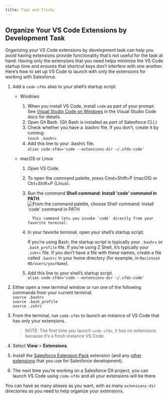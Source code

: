 ```yaml
---
title: Tips and Tricks
---
```


## Organize Your VS Code Extensions by Development Task

Organizing your VS Code extensions by development task can help you avoid having extensions provide functionality that’s not useful for the task at hand. Having only the extensions that you need helps minimize the VS Code startup time and ensures that shortcut keys don’t interfere with one another. Here’s how to set up VS Code to launch with only the extensions for working with Salesforce.

1.  Add a `code-sfdx` alias to your shell’s startup script.

    - Windows
      1. When you install VS Code, install `code` as part of your prompt. See [Visual Studio Code on Windows](https://code.visualstudio.com/docs/setup/windows#_installation) in the Visual Studio Code docs for details.
      1. Open Git Bash. (Git Bash is installed as part of Salesforce CLI.)
      1. Check whether you have a .bashrc file. If you don’t, create it by running:  
         `touch .bashrc`
      1. Add this line to your .bashrc file.  
         `alias code-sfdx='code --extensions-dir ~/.sfdx-code'`

    - macOS or Linux
      1.  Open VS Code.
      1.  To open the command palette, press Cmd+Shift+P (macOS) or Ctrl+Shift+P (Linux).
      1.  Run the command **Shell command: Install 'code' command in PATH**.
          ![From the command palette, choose Shell command: Install 'code' command in PATH](https://github.com/forcedotcom/salesforcedx-vscode/wiki/images/invoke_shell_command.png)

                This command lets you invoke `code` directly from your favorite terminal.

      1.  In your favorite terminal, open your shell’s startup script.

          If you’re using Bash, the startup script is typically your `.bashrc` or `.bash_profile` file. If you’re using Z Shell, it’s typically your `.zshrc` file. If you don’t have a file with these names, create a file called `.bashrc` in your home directory (for example, in `Macintosh HD/users/yourName`).

      1.  Add this line to your shell’s startup script.  
          `alias code-sfdx='code --extensions-dir ~/.sfdx-code'`

1.  Either open a new terminal window or run one of the following commands from your current terminal.  
    `source .bashrc`  
    `source .bash_profile`  
    `source .zshrc`

1.  From the terminal, run `code-sfdx` to launch an instance of VS Code that has only your extensions.
    > NOTE: The first time you launch `code-sfdx`, it has no extensions because it’s a fresh instance VS Code.

1.  Select **View** > **Extensions**.

1.  Install the [Salesforce Extension Pack](https://marketplace.visualstudio.com/items?itemName=salesforce.salesforcedx-vscode) extension (and any [other extensions](recommended-extensions) that you use for Salesforce development).

1.  The next time you’re working on a Salesforce DX project, you can launch VS Code using `code-sfdx` and all your extensions will be there.

You can have as many aliases as you want, with as many `extensions-dir` directories as you need to help organize your extensions.
